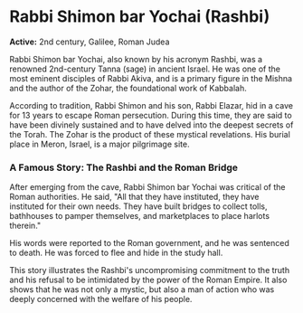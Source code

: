 # Rabbi Shimon bar Yochai (Rashbi)

**Active:** 2nd century, Galilee, Roman Judea

Rabbi Shimon bar Yochai, also known by his acronym Rashbi, was a renowned 2nd-century Tanna (sage) in ancient Israel. He was one of the most eminent disciples of Rabbi Akiva, and is a primary figure in the Mishna and the author of the Zohar, the foundational work of Kabbalah.

According to tradition, Rabbi Shimon and his son, Rabbi Elazar, hid in a cave for 13 years to escape Roman persecution. During this time, they are said to have been divinely sustained and to have delved into the deepest secrets of the Torah. The Zohar is the product of these mystical revelations. His burial place in Meron, Israel, is a major pilgrimage site.

### A Famous Story: The Rashbi and the Roman Bridge

After emerging from the cave, Rabbi Shimon bar Yochai was critical of the Roman authorities. He said, "All that they have instituted, they have instituted for their own needs. They have built bridges to collect tolls, bathhouses to pamper themselves, and marketplaces to place harlots therein."

His words were reported to the Roman government, and he was sentenced to death. He was forced to flee and hide in the study hall.

This story illustrates the Rashbi's uncompromising commitment to the truth and his refusal to be intimidated by the power of the Roman Empire. It also shows that he was not only a mystic, but also a man of action who was deeply concerned with the welfare of his people.